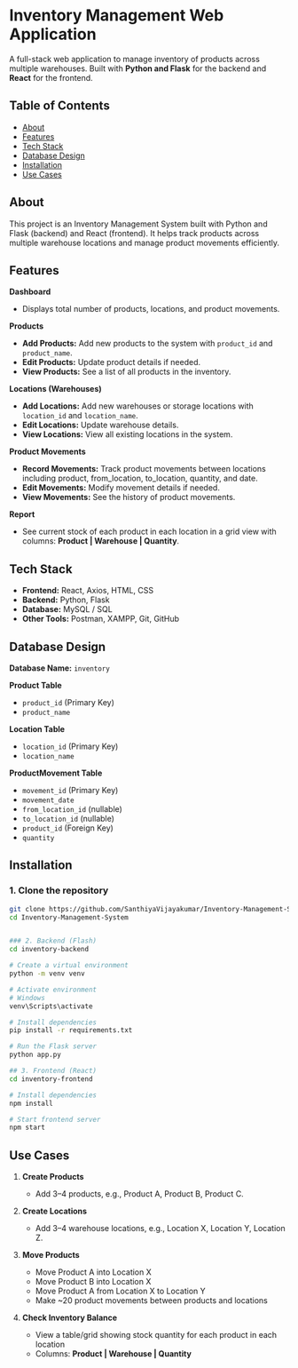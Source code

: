 # Inventory Management Web Application

A full-stack web application to manage inventory of products across multiple warehouses. Built with **Python and Flask** for the backend and **React** for the frontend.

## Table of Contents
- [About](#about)
- [Features](#features)
- [Tech Stack](#tech-stack)
- [Database Design](#database-design)
- [Installation](#installation)
- [Use Cases](#use-cases)

## About
This project is an Inventory Management System built with Python and Flask (backend) and React (frontend). It helps track products across multiple warehouse locations and manage product movements efficiently.

## Features

**Dashboard**  
- Displays total number of products, locations, and product movements.

**Products**  
- **Add Products:** Add new products to the system with `product_id` and `product_name`.  
- **Edit Products:** Update product details if needed.  
- **View Products:** See a list of all products in the inventory.

**Locations (Warehouses)**  
- **Add Locations:** Add new warehouses or storage locations with `location_id` and `location_name`.  
- **Edit Locations:** Update warehouse details.  
- **View Locations:** View all existing locations in the system.

**Product Movements**  
- **Record Movements:** Track product movements between locations including product, from_location, to_location, quantity, and date.  
- **Edit Movements:** Modify movement details if needed.  
- **View Movements:** See the history of product movements.

**Report**  
- See current stock of each product in each location in a grid view with columns: **Product | Warehouse | Quantity**.

## Tech Stack
- **Frontend:** React, Axios, HTML, CSS  
- **Backend:** Python, Flask  
- **Database:** MySQL / SQL  
- **Other Tools:** Postman, XAMPP, Git, GitHub

## Database Design
**Database Name:** `inventory`

**Product Table**  
- `product_id` (Primary Key)  
- `product_name`  

**Location Table**  
- `location_id` (Primary Key)  
- `location_name`  

**ProductMovement Table**  
- `movement_id` (Primary Key)  
- `movement_date`  
- `from_location_id` (nullable)  
- `to_location_id` (nullable)  
- `product_id` (Foreign Key)  
- `quantity`  

## Installation

### 1. Clone the repository
```bash
git clone https://github.com/SanthiyaVijayakumar/Inventory-Management-System.git
cd Inventory-Management-System


### 2. Backend (Flash)
cd inventory-backend

# Create a virtual environment
python -m venv venv

# Activate environment
# Windows
venv\Scripts\activate

# Install dependencies
pip install -r requirements.txt

# Run the Flask server
python app.py

## 3. Frontend (React)
cd inventory-frontend

# Install dependencies
npm install

# Start frontend server
npm start
```

## Use Cases
1. **Create Products**
   - Add 3–4 products, e.g., Product A, Product B, Product C.

2. **Create Locations**
   - Add 3–4 warehouse locations, e.g., Location X, Location Y, Location Z.

3. **Move Products**
   - Move Product A into Location X
   - Move Product B into Location X
   - Move Product A from Location X to Location Y
   - Make ~20 product movements between products and locations

4. **Check Inventory Balance**
   - View a table/grid showing stock quantity for each product in each location
   - Columns: **Product | Warehouse | Quantity**
  
  






   
   
   
   




  
    
